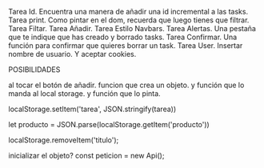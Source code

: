 Tarea Id. Encuentra una manera de añadir una id incremental a las tasks.
Tarea print. Como pintar en el dom, recuerda que luego tienes que filtrar.
Tarea Filtar.
Tarea Añadir.
Tarea Estilo Navbars.
Tarea Alertas. Una pestaña que te indique que has creado y borrado tasks.
Tarea Confirmar. Una función para confirmar que quieres borrar un task.
Tarea User. Insertar nombre de usuario. Y aceptar cookies.


POSIBILIDADES

al tocar el botón de añadir. funcion que crea un objeto. y función que lo manda al local storage. y función que lo pinta.

localStorage.setItem('tarea', JSON.stringify(tarea))

let producto = JSON.parse(localStorage.getItem('producto'))

localStorage.removeItem('titulo');

inicializar el objeto? const peticion = new Api();